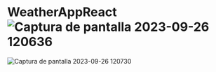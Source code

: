 # WeatherAppReact![Captura de pantalla 2023-09-26 120636](https://github.com/maurox4800/WeatherAppReact/assets/99272865/9f4d7dcc-7ee2-447a-9c1d-fe22fd6589dd)
![Captura de pantalla 2023-09-26 120730](https://github.com/maurox4800/WeatherAppReact/assets/99272865/25a0430b-fe9c-470b-b124-e7d03fc825fe)
